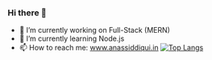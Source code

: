### Hi there 👋

- 🔭 I’m currently working on Full-Stack (MERN)
- 🌱 I’m currently learning Node.js
- 📫 How to reach me: www.anassiddiqui.in
[![Top Langs](https://github-readme-stats.vercel.app/api/top-langs/?username=anas5550&layout=compact)](https://github.com/anuraghazra/github-readme-stats)
